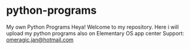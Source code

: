 # python-programs
My own Python Programs
Heya! Welcome to my repository. Here i will upload my python programs also on Elementary OS app center
Support: omeragic.jan@hotmail.com
